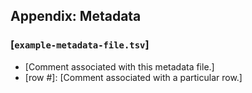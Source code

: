 <!-- Making space -->

## Appendix: Metadata ##
### [`example-metadata-file.tsv`] ###

-  [Comment associated with this metadata file.]
-  [row #]: [Comment associated with a particular row.]

<!-- End space -->

